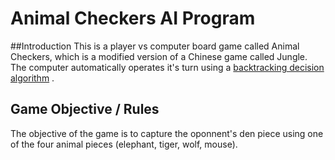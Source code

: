 # Animal Checkers AI Program

##Introduction
This is a player vs computer board game called Animal Checkers, which is a modified version of a Chinese game called Jungle. The computer
automatically operates it's turn using a [backtracking decision algorithm](https://en.wikipedia.org/wiki/Minimax#Minimax_algorithm_with_alternate_moves) .
## Game Objective / Rules

The objective of the game is to capture the oponnent's den piece using one of the four animal pieces (elephant, tiger, wolf, mouse).
